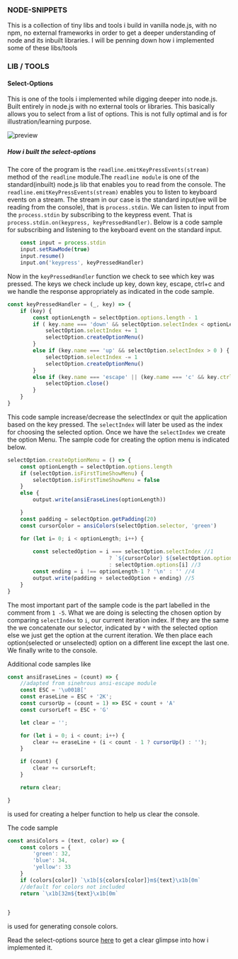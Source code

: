 ### NODE-SNIPPETS

This is a collection of tiny libs and tools i build in vanilla node.js, with no npm, no external frameworks in order to get a deeper understanding of node and its inbuilt libraries. I will be penning down how i implemented some of these libs/tools


### LIB / TOOLS 

#### Select-Options

This is one of the tools i implemented while digging deeper into node.js. Built entirely in node.js
with no external tools or libraries. This basically allows you to select from a list of options. This is not fully optimal and is for illustration/learning purpose.

![preview](https://github.com/vanderkilu/snippets/blob/master/select-options.png)


##### How i built the select-options
The core of the program is the `readline.emitKeyPressEvents(stream)` method of the `readline` module.The `readline module` is one of the standard(inbuilt) node.js lib that enables you to read from the console. The `readline.emitKeyPressEvents(stream)` enables you to listen to keyboard events on a stream.
The stream in our case is the standard input(we will be reading from the console), that is `process.stdin`. We can listen to input from the `process.stdin` by subscribing to the keypress event. That is `process.stdin.on(keypress, keyPressedHandler)`. Below is a code sample for subscribing and listening to the keyboard event on the standard input.

```js
    const input = process.stdin
    input.setRawMode(true)
    input.resume()
    input.on('keypress', keyPressedHandler)
```

Now in the `keyPressedHandler` function we check to see which key was pressed. The keys we check include up key, down key, escape, ctrl+c and we handle the response appropriately as indicated in the code sample.

```js
const keyPressedHandler = (_, key) => {
    if (key) {
        const optionLength = selectOption.options.length - 1 
        if ( key.name === 'down' && selectOption.selectIndex < optionLength) {
            selectOption.selectIndex += 1
            selectOption.createOptionMenu()
        }
        else if (key.name === 'up' && selectOption.selectIndex > 0 ) {
            selectOption.selectIndex -= 1
            selectOption.createOptionMenu()
        }
        else if (key.name === 'escape' || (key.name === 'c' && key.ctrl)) {
            selectOption.close()
        }
    }
}
```


This code sample increase/decrease the selectIndex or quit the application based on the key pressed.
The `selectIndex` will later be used as the index for choosing the selected option. Once we have the `selectIndex` we create the option Menu. The sample code for creating the option menu is indicated below.

```js
selectOption.createOptionMenu = () => {
    const optionLength = selectOption.options.length
    if (selectOption.isFirstTimeShowMenu) {
        selectOption.isFirstTimeShowMenu = false
    }
    else {
        output.write(ansiEraseLines(optionLength))

    }
    const padding = selectOption.getPadding(20)
    const cursorColor = ansiColors(selectOption.selector, 'green')

    for (let i= 0; i < optionLength; i++) {
        
        const selectedOption = i === selectOption.selectIndex //1
                                ? `${cursorColor} ${selectOption.options[i]}` //2
                                : selectOption.options[i] //3
        const ending = i !== optionLength-1 ? '\n' : '' //4
        output.write(padding + selectedOption + ending) //5
    }
}
```
The most important part of the sample code is the part labelled in the comment from `1 -5`. What we are doing is selecting the chosen option by comparing `selectIndex` to `i`, our current iteration index. If they are the same the we concatenate our selector, indicated by `*` with the selected option else we just get the option at the current iteration. We then place each option(selected or unselected) option on a different line except the last one. We finally write to the console.

Additional code samples like 
```js
const ansiEraseLines = (count) => {
    //adapted from sinehrous ansi-escape module
    const ESC = '\u001B['
    const eraseLine = ESC + '2K';
    const cursorUp = (count = 1) => ESC + count + 'A'
    const cursorLeft = ESC + 'G'

    let clear = '';

	for (let i = 0; i < count; i++) {
		clear += eraseLine + (i < count - 1 ? cursorUp() : '');
	}

	if (count) {
		clear += cursorLeft;
	}

	return clear;

}
```
is used for creating a helper function to help us clear the console.

The code sample  
```js
const ansiColors = (text, color) => {
    const colors = {
        'green': 32,
        'blue': 34,
        'yellow': 33   
    }
    if (colors[color]) `\x1b[${colors[color]}m${text}\x1b[0m`
    //default for colors not included
    return `\x1b[32m${text}\x1b[0m`

    
}
```
is used for generating console colors.

Read the select-options source [here](./selectOptions/index.js) to get a clear glimpse into how i implemented it. 




